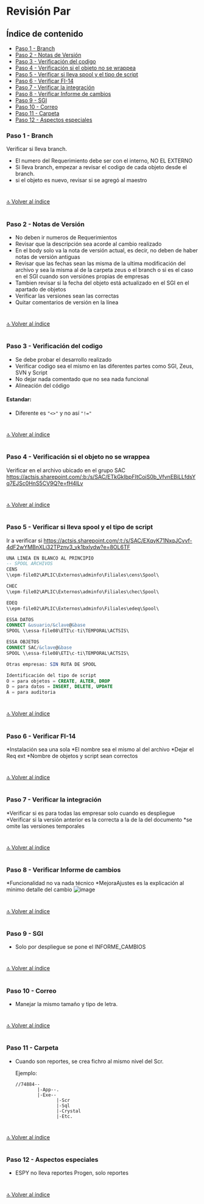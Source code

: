 # Revisión Par

## Índice de contenido

*   [Paso 1 - Branch](#paso-1---branch)
*   [Paso 2 - Notas de Versión](#paso-2---notas-de-versión)
*   [Paso 3 - Verificación del codigo](#paso-3---verificación-del-codigo)
*   [Paso 4 - Verificación si el objeto no se wrappea](#paso-4---verificación-si-el-objeto-no-se-wrappea)
*   [Paso 5 - Verificar si lleva spool y el tipo de script](#paso-5---verificar-si-lleva-spool-y-el-tipo-de-script)
*   [Paso 6 - Verificar FI-14](#paso-6---verificar-fi-14)
*   [Paso 7 - Verificar la integración](#paso-7---verificar-la-integración)
*   [Paso 8 - Verificar Informe de cambios](#paso-8---verificar-informe-de-cambios)
*   [Paso 9 - SGI](#paso-9---SGI)
*   [Paso 10 - Correo](#paso-10---correo)
*   [Paso 11 - Carpeta](#paso-11---carpeta)
*   [Paso 12 - Aspectos especiales](#paso-12---aspectos-especiales)


### **Paso 1 - Branch**

Verificar si lleva branch.
* El numero del Requerimiento debe ser con el interno, NO EL EXTERNO
* Si lleva branch, empezar a revisar el codigo de cada objeto desde el branch.
* si el objeto es nuevo, revisar si se agregó al maestro
#
[🔝 Volver al índice](#índice-de-contenido)
#

#

### **Paso 2 - Notas de Versión**

*   No deben ir numeros de Requerimientos
*   Revisar que la descripción sea acorde al cambio realizado
*   En el body solo va la nota de versión actual, es decir, no deben de haber notas de versión antiguas
*   Revisar que las fechas sean las misma de la ultima modificación del archivo y sea la misma al de la carpeta zeus o el branch o si es el caso en el SGI cuando son versiónes propias de empresas
*   Tambien revisar si la fecha del objeto está actualizado en el SGI en el apartado de objetos
*   Verificar las versiones sean las correctas
*   Quitar comentarios de versión en la línea


#
[🔝 Volver al índice](#índice-de-contenido)
#

#

### **Paso 3 - Verificación del codigo**
* Se debe probar el desarrollo realizado
* Verificar codigo sea el mismo en las diferentes partes como SGI, Zeus, SVN y Script
* No dejar nada comentado que no sea nada funcional
* Alineación del código
#### Estandar:
  *   Diferente es `"<>"` y no así `"!="`


#
[🔝 Volver al índice](#índice-de-contenido)
#

#

### **Paso 4 - Verificación si el objeto no se wrappea**
Verificar en el archivo ubicado en el grupo SAC
https://actsis.sharepoint.com/:b:/s/SAC/ETkGkIbpFItCoiS0b_VfvnEBiLLfdsYq7EJSc0HnS5CV9Q?e=fH4lLv


#
[🔝 Volver al índice](#índice-de-contenido)
#

#

### **Paso 5 - Verificar si lleva spool y el tipo de script**
Ir a verificar si
https://actsis.sharepoint.com/:t:/s/SAC/EXqyK71NxqJCvvf-4dF2wYMBnXLi32TPznv3_vk1bxlydw?e=8OL6TF
```SQL
UNA LINEA EN BLANCO AL PRINCIPIO
-- SPOOL ARCHIVOS 
CENS 
\\epm-file02\APLIC\Externos\adminfo\Filiales\cens\Spool\ 

CHEC 
\\epm-file02\APLIC\Externos\adminfo\Filiales\chec\Spool\ 

EDEQ 
\\epm-file02\APLIC\Externos\adminfo\Filiales\edeq\Spool\ 

ESSA DATOS 
CONNECT &usuario/&clave@&base 
SPOOL \\essa-file08\ETI\c-ti\TEMPORAL\ACTSIS\ 

ESSA OBJETOS 
CONNECT SAC/&clave@&base 
SPOOL \\essa-file08\ETI\c-ti\TEMPORAL\ACTSIS\ 

Otras empresas: SIN RUTA DE SPOOL 

Identificación del tipo de script 
O = para objetos = CREATE, ALTER, DROP 
D = para datos = INSERT, DELETE, UPDATE  
A = para auditoria 
```


#
[🔝 Volver al índice](#índice-de-contenido)
#

#

### **Paso 6 - Verificar FI-14**
*Instalación sea una sola
*El nombre sea el mismo al del archivo
*Dejar el Req ext
*Nombre de objetos y script sean correctos


#
[🔝 Volver al índice](#índice-de-contenido)
#

#

### **Paso 7 - Verificar la integración**
*Verificar si es para todas las empresar solo cuando es despliegue
*Verificar si la versión anterior es la correcta a la de la del documento
*se omite las versiones temporales


#
[🔝 Volver al índice](#índice-de-contenido)
#

#

### **Paso 8 - Verificar Informe de cambios**
*Funcionalidad no va nada técnico
*MejoraAjustes es la explicación al minimo detalle del cambio
![image](https://user-images.githubusercontent.com/61068392/170584850-cb1a27d8-25e5-4d44-9635-a3a37cabc09c.png)


#
[🔝 Volver al índice](#índice-de-contenido)
#

#

### **Paso 9 - SGI**
*   Solo por despliegue se pone el INFORME_CAMBIOS


#
[🔝 Volver al índice](#índice-de-contenido)
#

#

### **Paso 10 - Correo**
*   Manejar la mismo tamaño y tipo de letra.


#
[🔝 Volver al índice](#índice-de-contenido)
#

#

### **Paso 11 - Carpeta**
*   Cuando son reportes, se crea fichro al mismo nivel del Scr.

    Ejemplo:
    ```
    //74884--
            |-App--.
            |-Exe--
                   |-Scr
                   |-Sql
                   |-Crystal
                   |-Etc.
    ```


#
[🔝 Volver al índice](#índice-de-contenido)
#

#

### **Paso 12 - Aspectos especiales**
*   ESPY no lleva reportes Progen, solo reportes



#
[🔝 Volver al índice](#índice-de-contenido)
#

#
